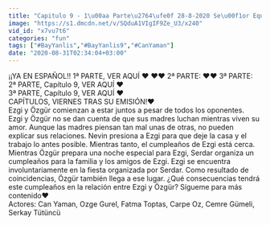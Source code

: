 ```yaml
---
title: "Capitulo 9 - 1\u00aa Parte\u2764\ufe0f 28-8-2020 Se\u00f1or Equivocado (Bay Yanlis)\u2764\ufe0f Can Yaman \u00a1\u00a1CALIDAD HD!!"
image: "https://s1.dmcdn.net/v/SQduA1VIgIF9Ze_U3/x240"
vid_id: "x7vu7t6"
categories: "fun"
tags: ["#BayYanlis","#BayYanlis9","#CanYaman"]
date: "2020-08-31T02:34:04+03:00"
---
```

¡¡YA EN ESPAÑOL!! 1ª PARTE, VER AQUÍ ❤️  ❤️❤️ 2ª PARTE:  ❤️❤️ 3ª PARTE:   <br>2ª PARTE, Capítulo 9,  VER AQUÍ ❤️      <br>3ª PARTE, Capítulo 9,  VER AQUÍ ❤️      <br>CAPÍTULOS, VIERNES TRAS SU EMISIÓN!❤️  <br>Ezgi y Özgür comienzan a estar juntos a pesar de todos los oponentes.   <br>Ezgi y Özgür no se dan cuenta de que sus madres luchan mientras viven su amor. Aunque las madres piensan tan mal unas de otras, no pueden explicar sus relaciones. Nevin presiona a Ezgi para que deje la casa y el trabajo lo antes posible. Mientras tanto, el cumpleaños de Ezgi está cerca. Mientras Özgür prepara una noche especial para Ezgi, Serdar organiza un cumpleaños para la familia y los amigos de Ezgi. Ezgi se encuentra involuntariamente en la fiesta organizada por Serdar. Como resultado de coincidencias, Özgür también llega a ese lugar. ¿Qué consecuencias tendrá este cumpleaños en la relación entre Ezgi y Özgür? Sígueme para más contenido❤️  <br>Actores: Can Yaman, Ozge Gurel, Fatma Toptas, Carpe Oz, Cemre Gümeli, Serkay Tütüncü   <br>

